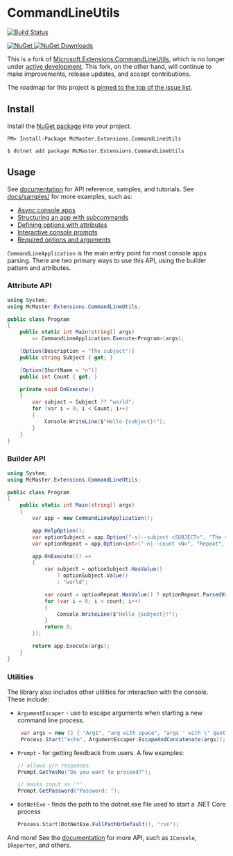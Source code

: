 CommandLineUtils
================

[![Build Status](https://dev.azure.com/natemcmaster/github/_apis/build/status/CommandLineUtils?branchName=master)](https://dev.azure.com/natemcmaster/github/_build/latest?definitionId=3&branchName=master)

[![NuGet][nuget-badge] ![NuGet Downloads][nuget-download-badge]][nuget]

[nuget]: https://www.nuget.org/packages/McMaster.Extensions.CommandLineUtils/
[nuget-badge]: https://img.shields.io/nuget/v/McMaster.Extensions.CommandLineUtils.svg?style=flat-square
[nuget-download-badge]: https://img.shields.io/nuget/dt/McMaster.Extensions.CommandLineUtils?style=flat-square


This is a fork of [Microsoft.Extensions.CommandLineUtils](https://github.com/aspnet/Common), which is no longer under [active development](https://github.com/aspnet/Common/issues/257). This fork, on the other hand, will continue to make improvements, release updates, and accept contributions.

The roadmap for this project is [pinned to the top of the issue list](https://github.com/natemcmaster/CommandLineUtils/issues/).

## Install

Install the [NuGet package][nuget] into your project.

```
PM> Install-Package McMaster.Extensions.CommandLineUtils
```
```
$ dotnet add package McMaster.Extensions.CommandLineUtils
```

## Usage

See [documentation](https://natemcmaster.github.io/CommandLineUtils/) for API reference, samples, and tutorials.
See [docs/samples/](./docs/samples/) for more examples, such as:

 - [Async console apps](./docs/samples/helloworld-async/)
 - [Structuring an app with subcommands](./docs/samples/subcommands/)
 - [Defining options with attributes](./docs/samples/attributes/)
 - [Interactive console prompts](./docs/samples/interactive-prompts/)
 - [Required options and arguments](./docs/samples/validation/)

`CommandLineApplication` is the main entry point for most console apps parsing. There are two primary ways to use this API, using the builder pattern and attributes.

### Attribute API

```c#
using System;
using McMaster.Extensions.CommandLineUtils;

public class Program
{
    public static int Main(string[] args)
        => CommandLineApplication.Execute<Program>(args);

    [Option(Description = "The subject")]
    public string Subject { get; }

    [Option(ShortName = "n")]
    public int Count { get; }

    private void OnExecute()
    {
        var subject = Subject ?? "world";
        for (var i = 0; i < Count; i++)
        {
            Console.WriteLine($"Hello {subject}!");
        }
    }
}
```

### Builder API


```c#
using System;
using McMaster.Extensions.CommandLineUtils;

public class Program
{
    public static int Main(string[] args)
    {
        var app = new CommandLineApplication();

        app.HelpOption();
        var optionSubject = app.Option("-s|--subject <SUBJECT>", "The subject", CommandOptionType.SingleValue);
        var optionRepeat = app.Option<int>("-n|--count <N>", "Repeat", CommandOptionType.SingleValue);

        app.OnExecute(() =>
        {
            var subject = optionSubject.HasValue()
                ? optionSubject.Value()
                : "world";

            var count = optionRepeat.HasValue() ? optionRepeat.ParsedValue : 1;
            for (var i = 0; i < count; i++)
            {
                Console.WriteLine($"Hello {subject}!");
            }
            return 0;
        });

        return app.Execute(args);
    }
}

```

### Utilities

The library also includes other utilities for interaction with the console. These include:

- `ArgumentEscaper` - use to escape arguments when starting a new command line process.
    ```c#
     var args = new [] { "Arg1", "arg with space", "args ' with \" quotes" };
     Process.Start("echo", ArgumentEscaper.EscapeAndConcatenate(args));
    ```
 - `Prompt` - for getting feedback from users. A few examples:
    ```c#
    // allows y/n responses
    Prompt.GetYesNo("Do you want to proceed?");

    // masks input as '*'
    Prompt.GetPassword("Password: ");
    ```
 - `DotNetExe` - finds the path to the dotnet.exe file used to start a .NET Core process
    ```c#
    Process.Start(DotNetExe.FullPathOrDefault(), "run");
    ```

And more! See the [documentation](https://natemcmaster.github.io/CommandLineUtils/) for more API, such as `IConsole`, `IReporter`, and others.
